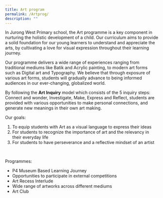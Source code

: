 ```yaml
---
title: Art program
permalink: /Artprog/
description: ""
---
```

In Jurong West Primary school, the Art programme is a key component in nurturing the holistic development of a child.  Our curriculum aims to provide a solid foundation for our young learners to understand and appreciate the arts, by cultivating a love for visual expression throughout their learning journey.<br>

Our programme delivers a wide range of experiences ranging from traditional mediums like Batik and Acrylic painting, to modern art forms such as Digital art and Typography. We believe that through exposure of various art forms, students will gradually advance to being informed audiences in our ever-changing, globalized world. <br>

By following the **Art Inquiry** model which consists of the 5 inquiry steps: Connect and wonder, Investigate, Make, Express and Reflect, students are provided with various opportunities to make personal connections, and generate new meanings in their own art making.<br>

Our goals:
1. To equip students with Art as a visual language to express their ideas
2. For students to recognize the importance of art and the relevancy in their everyday life
3. For students to have perseverance and a reflective mindset of an artist
<br>

Programmes:
* P4 Museum Based Learning Journey
* Opportunities to participate in external competitions
* Art Recess Interlude
* Wide range of artworks across different mediums
* Art Club
